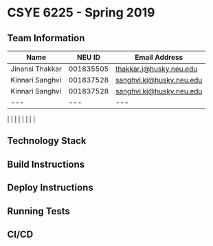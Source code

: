 # CSYE 6225 - Spring 2019

## Team Information

| Name | NEU ID | Email Address |
| --- | --- | --- |
| Jinansi Thakkar| 001835505 | thakkar.j@husky.neu.edu |
| Kinnari Sanghvi| 001837528| sanghvi.ki@husky.neu.edu |
| Kinnari Sanghvi| 001837528| sanghvi.ki@husky.neu.edu |
| --- | --- | --- |


| | | |
| | | |

## Technology Stack


## Build Instructions


## Deploy Instructions


## Running Tests


## CI/CD


